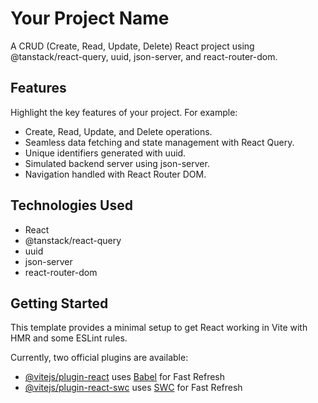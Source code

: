 # Your Project Name

A CRUD (Create, Read, Update, Delete) React project using @tanstack/react-query, uuid, json-server, and react-router-dom.


## Features

Highlight the key features of your project. For example:
- Create, Read, Update, and Delete operations.
- Seamless data fetching and state management with React Query.
- Unique identifiers generated with uuid.
- Simulated backend server using json-server.
- Navigation handled with React Router DOM.

## Technologies Used
- React
- @tanstack/react-query
- uuid
- json-server
- react-router-dom

## Getting Started

This template provides a minimal setup to get React working in Vite with HMR and some ESLint rules.

Currently, two official plugins are available:

- [@vitejs/plugin-react](https://github.com/vitejs/vite-plugin-react/blob/main/packages/plugin-react/README.md) uses [Babel](https://babeljs.io/) for Fast Refresh
- [@vitejs/plugin-react-swc](https://github.com/vitejs/vite-plugin-react-swc) uses [SWC](https://swc.rs/) for Fast Refresh

